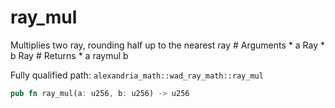 # ray_mul

Multiplies two ray, rounding half up to the nearest ray # Arguments * a Ray * b Ray # Returns * a raymul b

Fully qualified path: `alexandria_math::wad_ray_math::ray_mul`

```rust
pub fn ray_mul(a: u256, b: u256) -> u256
```

